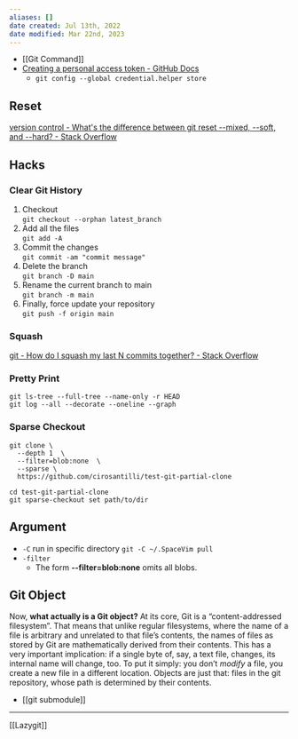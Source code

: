 ```yaml
---
aliases: []
date created: Jul 13th, 2022
date modified: Mar 22nd, 2023
---
```

- [[Git Command]]
- [Creating a personal access token - GitHub Docs](https://docs.github.com/en/authentication/keeping-your-account-and-data-secure/creating-a-personal-access-token)
	- `git config --global credential.helper store`

## Reset
[version control - What's the difference between git reset --mixed, --soft, and --hard? - Stack Overflow](https://stackoverflow.com/questions/3528245/whats-the-difference-between-git-reset-mixed-soft-and-hard)

## Hacks

### Clear Git History
1. Checkout  
    `git checkout --orphan latest_branch`
2. Add all the files  
    `git add -A`
3. Commit the changes  
    `git commit -am "commit message"`
4. Delete the branch  
    `git branch -D main`
5. Rename the current branch to main  
    `git branch -m main`
6. Finally, force update your repository  
    `git push -f origin main`
	

### Squash
[git - How do I squash my last N commits together? - Stack Overflow](https://stackoverflow.com/questions/5189560/how-do-i-squash-my-last-n-commits-together)

### Pretty Print
`git ls-tree --full-tree --name-only -r HEAD`  
`git log --all --decorate --oneline --graph`

### Sparse Checkout
```
git clone \
  --depth 1  \
  --filter=blob:none  \
  --sparse \
  https://github.com/cirosantilli/test-git-partial-clone
  
cd test-git-partial-clone
git sparse-checkout set path/to/dir
```

## Argument
- `-C` run in specific directory `git -C ~/.SpaceVim pull`
- `-filter` 
	- The form **--filter=blob:none** omits all blobs.

## Git Object
Now, **what actually is a Git object?** At its core, Git is a “content-addressed filesystem”. That means that unlike regular filesystems, where the name of a file is arbitrary and unrelated to that file’s contents, the names of files as stored by Git are mathematically derived from their contents. This has a very important implication: if a single byte of, say, a text file, changes, its internal name will change, too. To put it simply: you don’t _modify_ a file, you create a new file in a different location. Objects are just that: files in the git repository, whose path is determined by their contents.
- [[git submodule]]
___
[[Lazygit]]
